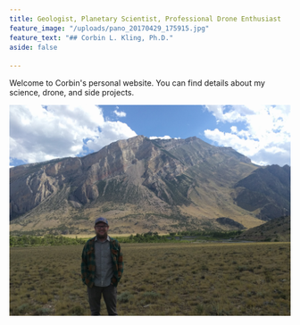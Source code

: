 ```yaml
---
title: Geologist, Planetary Scientist, Professional Drone Enthusiast
feature_image: "/uploads/pano_20170429_175915.jpg"
feature_text: "## Corbin L. Kling, Ph.D."
aside: false

---
```

Welcome to Corbin's personal website. You can find details about my science, drone, and side projects.

![corbin standing in front of the large thrust fault in the bighorn mountains](/uploads/img_20160716_164403.jpg "corbin in the bighorn mountains")